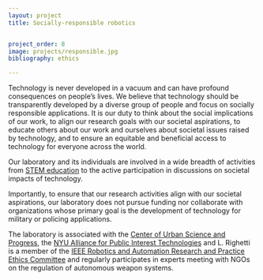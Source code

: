 ```yaml
---
layout: project
title: Socially-responsible robotics


project_order: 8
image: projects/responsible.jpg
bibliography: ethics

---
```


Technology is never developed in a vacuum and can have profound consequences on people’s lives. We believe that technology should be transparently developed by a diverse group of people and focus on socially responsible applications. It is our duty to think about the social implications of our work, to align our research goals with our societal aspirations, to educate others about our work and ourselves about societal issues raised by technology, and to ensure an equitable and beneficial access to technology for everyone across the world.

Our laboratory and its individuals are involved in a wide breadth of activities from <a href="/education">STEM education</a> to the active participation in discussions on societal impacts of technology.

Importantly, to ensure that our research activities align with our societal aspirations, our laboratory does not pursue funding nor collaborate with organizations whose primary goal is the development of technology for military or policing applications.

The laboratory is associated with the <a href="https://cusp.nyu.edu/">Center of Urban Science and Progress</a>, the <a href="https://alliance.hosting.nyu.edu/">NYU Alliance for Public Interest Technologies</a> and L. Righetti is a member of the <a href="https://www.ieee-ras.org/about-ras/governance/standing-committees/robotics-and-automation-research-and-practice-ethics-committee">IEEE Robotics and Automation Research and Practice Ethics Committee</a> and regularly participates in experts meeting with NGOs on the regulation of autonomous weapon systems.